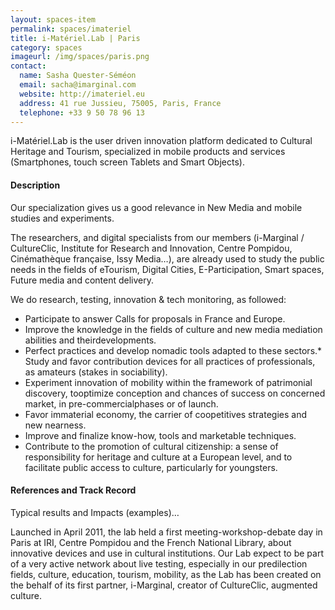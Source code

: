 ```yaml
---
layout: spaces-item
permalink: spaces/imateriel
title: i-Matériel.Lab | Paris
category: spaces
imageurl: /img/spaces/paris.png
contact:
  name: Sasha Quester-Séméon
  email: sacha@imarginal.com
  website: http://imateriel.eu
  address: 41 rue Jussieu, 75005, Paris, France
  telephone: +33 9 50 78 96 13
---
```


i-Matériel.Lab is the user driven innovation platform dedicated to Cultural Heritage and Tourism, specialized in mobile products and services (Smartphones, touch screen Tablets and Smart Objects).

#### Description

Our specialization gives us a good relevance in New Media and mobile studies and experiments.

The researchers, and digital specialists from our members (i-Marginal / CultureClic, Institute for Research and Innovation, Centre Pompidou, Cinémathèque française, Issy Media…), are already used to study the public needs in the fields of eTourism, Digital Cities, E-Participation, Smart spaces, Future media and content delivery.

We do research, testing, innovation & tech monitoring, as followed:

* Participate to answer Calls for proposals in France and Europe.
* Improve the knowledge in the fields of culture and new media mediation abilities and theirdevelopments.
* Perfect practices and develop nomadic tools adapted to these sectors.* Study and favor contribution devices for all practices of professionals, as amateurs (stakes in sociability).
* Experiment innovation of mobility within the framework of patrimonial discovery, tooptimize conception and chances of success on concerned market, in pre-commercialphases or of launch.
* Favor immaterial economy, the carrier of coopetitives strategies and new nearness.
* Improve and finalize know-how, tools and marketable techniques.
* Contribute to the promotion of cultural citizenship: a sense of responsibility for heritage and culture at a European level, and to facilitate public access to culture, particularly for youngsters.

#### References and Track Record

Typical results and Impacts (examples)…

Launched in April 2011, the lab held a first meeting-workshop-debate day in Paris at IRI, Centre Pompidou and the French National Library, about innovative devices and use in cultural institutions. Our Lab expect to be part of a very active network about live testing, especially in our predilection fields, culture, education, tourism, mobility, as the Lab has been created on the behalf of its first partner, i-Marginal, creator of CultureClic, augmented culture.
